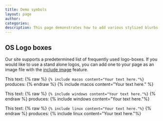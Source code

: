 ```yaml
---
title: Demo symbols
layout: page
author:
categories:
description: This page demonstrates how to add various stylized blurbs to your page.
---
```


## OS Logo boxes

Our site supports a predetermined list of frequently used logo-boxes. If you would like to use a stand alone logos, you can add one to your page as an image file with the [include image](/demo-image) feature.

This text: {% raw %} `{% include macos content="Your text here."%}`  produces: {% endraw %} {% include macos content="Your text here." %}
<br>

This text: {% raw %} `{% include windows content="Your text here."%}` {% endraw %}  produces: {% include windows content="Your text here."%}
<br>

This text: {% raw %} `{% include linux content="Your text here."%}` {% endraw %}  produces: {% include linux content="Your text here."%}
<br>
